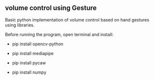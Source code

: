 ## volume control using Gesture
Basic python implementation of volume control based on hand gestures using libraries.

Before running the program, open terminal and install:
- pip install opencv-python

- pip install mediapipe

- pip install pycaw

- pip install numpy
